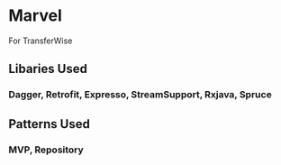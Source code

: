 # Marvel
For TransferWise

## Libaries Used
### Dagger, Retrofit, Expresso, StreamSupport, Rxjava, Spruce

## Patterns Used
### MVP, Repository
